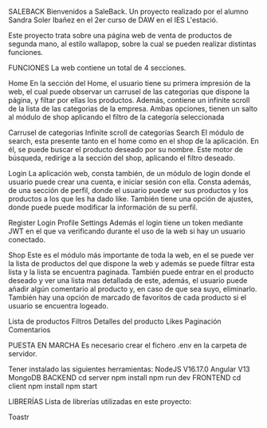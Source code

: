 SALEBACK
Bienvenidos a SaleBack.
Un proyecto realizado por el alumno Sandra Soler Ibañez en el 2er curso de DAW en el IES L'estació.

Este proyecto trata sobre una página web de venta de productos de segunda mano, al estilo wallapop,
sobre la cual se pueden realizar distintas funciones.


FUNCIONES
La web contiene un total de 4 secciones.

Home
En la sección del Home, el usuario tiene su primera impresión de la web, el cual puede observar
un carrusel de las categorias que dispone la página, y filtar por ellas los productos.
Además, contiene un infinite scroll de la lista de las categorias de la empresa.
Ambas opciones, tienen un salto al módulo de shop aplicando el filtro de la categoría seleccionada

Carrusel de categorias
Infinite scroll de categorías
Search
El módulo de search, esta presente tanto en el home como en el shop de la aplicación. En él, se puede
buscar el producto deseado por su nombre. Este motor de búsqueda, redirige a la sección del shop,
aplicando el filtro deseado.

Login
La aplicación web, consta también, de un módulo de login donde el usuario puede crear una cuenta, e
iniciar sesión con ella. Consta además, de una sección de perfil, donde el usuario puede ver sus
productos y los productos a los que les ha dado like. También tiene una opción de ajustes, donde puede
puede modificar la información de su perfil.

Register
Login
Profile
Settings
Además el login tiene un token mediante JWT en el que va verificando durante el uso de la web si hay
un usuario conectado.

Shop
Este es el módulo más importante de toda la web, en el se puede ver la lista de productos del que dispone la
web y además se puede filtrar esta lista y la lista se encuentra paginada. También puede entrar en el
producto deseado y ver una lista mas detallada de este, además, el usuario puede añadir algún comentario
al producto y, en caso de que sea suyo, eliminarlo. También hay una opción de marcado de favoritos de
cada producto si el usuario se encuentra logeado.

Lista de productos
Filtros
Detalles del producto
Likes
Paginación
Comentarios

PUESTA EN MARCHA
Es necesario crear el fichero .env en la carpeta de servidor.

Tener instalado las siguientes herramientas:
NodeJS V16.17.0
Angular V13
MongoDB
BACKEND
cd server
npm install
npm run dev
FRONTEND
cd client
npm install
npm start

LIBRERÍAS
Lista de librerías utilizadas en este proyecto:

Toastr
